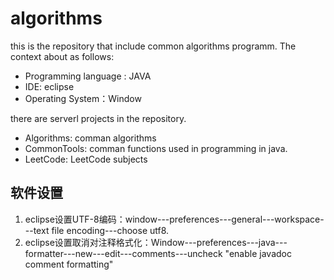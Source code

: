 # algorithms
this is the repository that include common algorithms programm.
The context about as follows:
- Programming language : JAVA
- IDE: eclipse
- Operating System：Window

there are serverl projects in the repository.
- Algorithms: comman algorithms
- CommonTools: comman functions used in programming in java.
- LeetCode: LeetCode subjects
## 软件设置
1. eclipse设置UTF-8编码：window---preferences---general---workspace---text file encoding---choose utf8.
2. eclipse设置取消对注释格式化：Window---preferences---java---formatter---new---edit---comments---uncheck "enable javadoc comment formatting"
